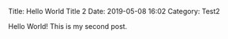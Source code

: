 Title: Hello World Title 2
Date: 2019-05-08 16:02
Category: Test2

Hello World! This is my second post.
